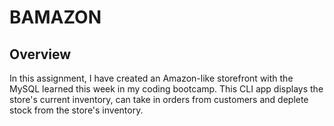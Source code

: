 # BAMAZON

## Overview

In this assignment, I have created an Amazon-like storefront with the MySQL learned this week in my coding bootcamp. This CLI app displays the store's current inventory, can take in orders from customers and deplete stock from the store's inventory. 